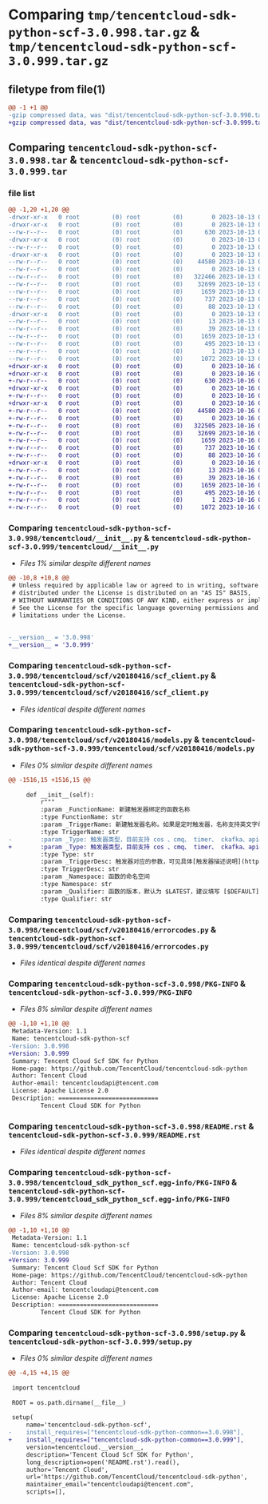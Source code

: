 # Comparing `tmp/tencentcloud-sdk-python-scf-3.0.998.tar.gz` & `tmp/tencentcloud-sdk-python-scf-3.0.999.tar.gz`

## filetype from file(1)

```diff
@@ -1 +1 @@
-gzip compressed data, was "dist/tencentcloud-sdk-python-scf-3.0.998.tar", last modified: Fri Oct 13 00:34:29 2023, max compression
+gzip compressed data, was "dist/tencentcloud-sdk-python-scf-3.0.999.tar", last modified: Mon Oct 16 00:33:46 2023, max compression
```

## Comparing `tencentcloud-sdk-python-scf-3.0.998.tar` & `tencentcloud-sdk-python-scf-3.0.999.tar`

### file list

```diff
@@ -1,20 +1,20 @@
-drwxr-xr-x   0 root         (0) root         (0)        0 2023-10-13 00:34:29.000000 tencentcloud-sdk-python-scf-3.0.998/
-drwxr-xr-x   0 root         (0) root         (0)        0 2023-10-13 00:34:29.000000 tencentcloud-sdk-python-scf-3.0.998/tencentcloud/
--rw-r--r--   0 root         (0) root         (0)      630 2023-10-13 00:34:29.000000 tencentcloud-sdk-python-scf-3.0.998/tencentcloud/__init__.py
-drwxr-xr-x   0 root         (0) root         (0)        0 2023-10-13 00:34:29.000000 tencentcloud-sdk-python-scf-3.0.998/tencentcloud/scf/
--rw-r--r--   0 root         (0) root         (0)        0 2023-10-13 00:34:29.000000 tencentcloud-sdk-python-scf-3.0.998/tencentcloud/scf/__init__.py
-drwxr-xr-x   0 root         (0) root         (0)        0 2023-10-13 00:34:29.000000 tencentcloud-sdk-python-scf-3.0.998/tencentcloud/scf/v20180416/
--rw-r--r--   0 root         (0) root         (0)    44580 2023-10-13 00:34:29.000000 tencentcloud-sdk-python-scf-3.0.998/tencentcloud/scf/v20180416/scf_client.py
--rw-r--r--   0 root         (0) root         (0)        0 2023-10-13 00:34:29.000000 tencentcloud-sdk-python-scf-3.0.998/tencentcloud/scf/v20180416/__init__.py
--rw-r--r--   0 root         (0) root         (0)   322466 2023-10-13 00:34:29.000000 tencentcloud-sdk-python-scf-3.0.998/tencentcloud/scf/v20180416/models.py
--rw-r--r--   0 root         (0) root         (0)    32699 2023-10-13 00:34:29.000000 tencentcloud-sdk-python-scf-3.0.998/tencentcloud/scf/v20180416/errorcodes.py
--rw-r--r--   0 root         (0) root         (0)     1659 2023-10-13 00:34:29.000000 tencentcloud-sdk-python-scf-3.0.998/PKG-INFO
--rw-r--r--   0 root         (0) root         (0)      737 2023-10-13 00:34:29.000000 tencentcloud-sdk-python-scf-3.0.998/README.rst
--rw-r--r--   0 root         (0) root         (0)       88 2023-10-13 00:34:29.000000 tencentcloud-sdk-python-scf-3.0.998/setup.cfg
-drwxr-xr-x   0 root         (0) root         (0)        0 2023-10-13 00:34:29.000000 tencentcloud-sdk-python-scf-3.0.998/tencentcloud_sdk_python_scf.egg-info/
--rw-r--r--   0 root         (0) root         (0)       13 2023-10-13 00:34:29.000000 tencentcloud-sdk-python-scf-3.0.998/tencentcloud_sdk_python_scf.egg-info/top_level.txt
--rw-r--r--   0 root         (0) root         (0)       39 2023-10-13 00:34:29.000000 tencentcloud-sdk-python-scf-3.0.998/tencentcloud_sdk_python_scf.egg-info/requires.txt
--rw-r--r--   0 root         (0) root         (0)     1659 2023-10-13 00:34:29.000000 tencentcloud-sdk-python-scf-3.0.998/tencentcloud_sdk_python_scf.egg-info/PKG-INFO
--rw-r--r--   0 root         (0) root         (0)      495 2023-10-13 00:34:29.000000 tencentcloud-sdk-python-scf-3.0.998/tencentcloud_sdk_python_scf.egg-info/SOURCES.txt
--rw-r--r--   0 root         (0) root         (0)        1 2023-10-13 00:34:29.000000 tencentcloud-sdk-python-scf-3.0.998/tencentcloud_sdk_python_scf.egg-info/dependency_links.txt
--rw-r--r--   0 root         (0) root         (0)     1072 2023-10-13 00:34:29.000000 tencentcloud-sdk-python-scf-3.0.998/setup.py
+drwxr-xr-x   0 root         (0) root         (0)        0 2023-10-16 00:33:45.000000 tencentcloud-sdk-python-scf-3.0.999/
+drwxr-xr-x   0 root         (0) root         (0)        0 2023-10-16 00:33:45.000000 tencentcloud-sdk-python-scf-3.0.999/tencentcloud/
+-rw-r--r--   0 root         (0) root         (0)      630 2023-10-16 00:33:45.000000 tencentcloud-sdk-python-scf-3.0.999/tencentcloud/__init__.py
+drwxr-xr-x   0 root         (0) root         (0)        0 2023-10-16 00:33:45.000000 tencentcloud-sdk-python-scf-3.0.999/tencentcloud/scf/
+-rw-r--r--   0 root         (0) root         (0)        0 2023-10-16 00:33:45.000000 tencentcloud-sdk-python-scf-3.0.999/tencentcloud/scf/__init__.py
+drwxr-xr-x   0 root         (0) root         (0)        0 2023-10-16 00:33:45.000000 tencentcloud-sdk-python-scf-3.0.999/tencentcloud/scf/v20180416/
+-rw-r--r--   0 root         (0) root         (0)    44580 2023-10-16 00:33:45.000000 tencentcloud-sdk-python-scf-3.0.999/tencentcloud/scf/v20180416/scf_client.py
+-rw-r--r--   0 root         (0) root         (0)        0 2023-10-16 00:33:45.000000 tencentcloud-sdk-python-scf-3.0.999/tencentcloud/scf/v20180416/__init__.py
+-rw-r--r--   0 root         (0) root         (0)   322505 2023-10-16 00:33:45.000000 tencentcloud-sdk-python-scf-3.0.999/tencentcloud/scf/v20180416/models.py
+-rw-r--r--   0 root         (0) root         (0)    32699 2023-10-16 00:33:45.000000 tencentcloud-sdk-python-scf-3.0.999/tencentcloud/scf/v20180416/errorcodes.py
+-rw-r--r--   0 root         (0) root         (0)     1659 2023-10-16 00:33:45.000000 tencentcloud-sdk-python-scf-3.0.999/PKG-INFO
+-rw-r--r--   0 root         (0) root         (0)      737 2023-10-16 00:33:45.000000 tencentcloud-sdk-python-scf-3.0.999/README.rst
+-rw-r--r--   0 root         (0) root         (0)       88 2023-10-16 00:33:46.000000 tencentcloud-sdk-python-scf-3.0.999/setup.cfg
+drwxr-xr-x   0 root         (0) root         (0)        0 2023-10-16 00:33:45.000000 tencentcloud-sdk-python-scf-3.0.999/tencentcloud_sdk_python_scf.egg-info/
+-rw-r--r--   0 root         (0) root         (0)       13 2023-10-16 00:33:45.000000 tencentcloud-sdk-python-scf-3.0.999/tencentcloud_sdk_python_scf.egg-info/top_level.txt
+-rw-r--r--   0 root         (0) root         (0)       39 2023-10-16 00:33:45.000000 tencentcloud-sdk-python-scf-3.0.999/tencentcloud_sdk_python_scf.egg-info/requires.txt
+-rw-r--r--   0 root         (0) root         (0)     1659 2023-10-16 00:33:45.000000 tencentcloud-sdk-python-scf-3.0.999/tencentcloud_sdk_python_scf.egg-info/PKG-INFO
+-rw-r--r--   0 root         (0) root         (0)      495 2023-10-16 00:33:45.000000 tencentcloud-sdk-python-scf-3.0.999/tencentcloud_sdk_python_scf.egg-info/SOURCES.txt
+-rw-r--r--   0 root         (0) root         (0)        1 2023-10-16 00:33:45.000000 tencentcloud-sdk-python-scf-3.0.999/tencentcloud_sdk_python_scf.egg-info/dependency_links.txt
+-rw-r--r--   0 root         (0) root         (0)     1072 2023-10-16 00:33:45.000000 tencentcloud-sdk-python-scf-3.0.999/setup.py
```

### Comparing `tencentcloud-sdk-python-scf-3.0.998/tencentcloud/__init__.py` & `tencentcloud-sdk-python-scf-3.0.999/tencentcloud/__init__.py`

 * *Files 1% similar despite different names*

```diff
@@ -10,8 +10,8 @@
 # Unless required by applicable law or agreed to in writing, software
 # distributed under the License is distributed on an "AS IS" BASIS,
 # WITHOUT WARRANTIES OR CONDITIONS OF ANY KIND, either express or implied.
 # See the License for the specific language governing permissions and
 # limitations under the License.
 
 
-__version__ = '3.0.998'
+__version__ = '3.0.999'
```

### Comparing `tencentcloud-sdk-python-scf-3.0.998/tencentcloud/scf/v20180416/scf_client.py` & `tencentcloud-sdk-python-scf-3.0.999/tencentcloud/scf/v20180416/scf_client.py`

 * *Files identical despite different names*

### Comparing `tencentcloud-sdk-python-scf-3.0.998/tencentcloud/scf/v20180416/models.py` & `tencentcloud-sdk-python-scf-3.0.999/tencentcloud/scf/v20180416/models.py`

 * *Files 0% similar despite different names*

```diff
@@ -1516,15 +1516,15 @@
 
     def __init__(self):
         r"""
         :param _FunctionName: 新建触发器绑定的函数名称
         :type FunctionName: str
         :param _TriggerName: 新建触发器名称。如果是定时触发器，名称支持英文字母、数字、连接符和下划线，最长100个字符；如果是cos触发器，需要是对应cos存储桶适用于XML API的访问域名(例如:5401-5ff414-12345.cos.ap-shanghai.myqcloud.com);如果是其他触发器，见具体触发器绑定参数的说明
         :type TriggerName: str
-        :param _Type: 触发器类型，目前支持 cos 、cmq、 timer、 ckafka、apigw类型。创建 cls 触发器请参考[CLS 创建投递 SCF 任务](https://cloud.tencent.com/document/product/614/61096)。
+        :param _Type: 触发器类型，目前支持 cos 、cmq、 timer、 ckafka、apigw类型。创建函数URL请在此填写 http 。创建 cls 触发器请参考[CLS 创建投递 SCF 任务](https://cloud.tencent.com/document/product/614/61096)。
         :type Type: str
         :param _TriggerDesc: 触发器对应的参数，可见具体[触发器描述说明](https://cloud.tencent.com/document/product/583/39901)
         :type TriggerDesc: str
         :param _Namespace: 函数的命名空间
         :type Namespace: str
         :param _Qualifier: 函数的版本，默认为 $LATEST，建议填写 [$DEFAULT](https://cloud.tencent.com/document/product/583/36149#.E9.BB.98.E8.AE.A4.E5.88.AB.E5.90.8D)方便后续进行版本的灰度发布。
         :type Qualifier: str
```

### Comparing `tencentcloud-sdk-python-scf-3.0.998/tencentcloud/scf/v20180416/errorcodes.py` & `tencentcloud-sdk-python-scf-3.0.999/tencentcloud/scf/v20180416/errorcodes.py`

 * *Files identical despite different names*

### Comparing `tencentcloud-sdk-python-scf-3.0.998/PKG-INFO` & `tencentcloud-sdk-python-scf-3.0.999/PKG-INFO`

 * *Files 8% similar despite different names*

```diff
@@ -1,10 +1,10 @@
 Metadata-Version: 1.1
 Name: tencentcloud-sdk-python-scf
-Version: 3.0.998
+Version: 3.0.999
 Summary: Tencent Cloud Scf SDK for Python
 Home-page: https://github.com/TencentCloud/tencentcloud-sdk-python
 Author: Tencent Cloud
 Author-email: tencentcloudapi@tencent.com
 License: Apache License 2.0
 Description: ============================
         Tencent Cloud SDK for Python
```

### Comparing `tencentcloud-sdk-python-scf-3.0.998/README.rst` & `tencentcloud-sdk-python-scf-3.0.999/README.rst`

 * *Files identical despite different names*

### Comparing `tencentcloud-sdk-python-scf-3.0.998/tencentcloud_sdk_python_scf.egg-info/PKG-INFO` & `tencentcloud-sdk-python-scf-3.0.999/tencentcloud_sdk_python_scf.egg-info/PKG-INFO`

 * *Files 8% similar despite different names*

```diff
@@ -1,10 +1,10 @@
 Metadata-Version: 1.1
 Name: tencentcloud-sdk-python-scf
-Version: 3.0.998
+Version: 3.0.999
 Summary: Tencent Cloud Scf SDK for Python
 Home-page: https://github.com/TencentCloud/tencentcloud-sdk-python
 Author: Tencent Cloud
 Author-email: tencentcloudapi@tencent.com
 License: Apache License 2.0
 Description: ============================
         Tencent Cloud SDK for Python
```

### Comparing `tencentcloud-sdk-python-scf-3.0.998/setup.py` & `tencentcloud-sdk-python-scf-3.0.999/setup.py`

 * *Files 0% similar despite different names*

```diff
@@ -4,15 +4,15 @@
 
 import tencentcloud
 
 ROOT = os.path.dirname(__file__)
 
 setup(
     name='tencentcloud-sdk-python-scf',
-    install_requires=["tencentcloud-sdk-python-common==3.0.998"],
+    install_requires=["tencentcloud-sdk-python-common==3.0.999"],
     version=tencentcloud.__version__,
     description='Tencent Cloud Scf SDK for Python',
     long_description=open('README.rst').read(),
     author='Tencent Cloud',
     url='https://github.com/TencentCloud/tencentcloud-sdk-python',
     maintainer_email="tencentcloudapi@tencent.com",
     scripts=[],
```

